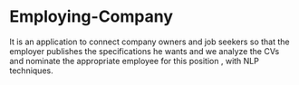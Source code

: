 # Employing-Company
It is an application to connect company owners and job seekers so that the employer publishes the specifications he wants and we analyze the CVs and nominate the appropriate employee for this position , with NLP techniques.
